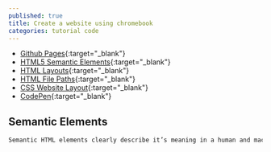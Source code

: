 ```yaml
---
published: true
title: Create a website using chromebook
categories: tutorial code
---
```

- [Github Pages](https://github.com/){:target="_blank"}
- [HTML5 Semantic Elements](https://www.w3schools.com/html/html5_semantic_elements.asp){:target="_blank"}
- [HTML Layouts](https://www.w3schools.com/html/html_layout.asp){:target="_blank"}
- [HTML File Paths](https://www.w3schools.com/html/html_filepaths.asp){:target="_blank"}
- [CSS Website Layout](https://www.w3schools.com/css/css_website_layout.asp){:target="_blank"}
- [CodePen](https://codepen.io/){:target="_blank"}

## Semantic Elements

```html
Semantic HTML elements clearly describe it’s meaning in a human and machine readable way. Elements such as <header>, <footer> and <article> are all considered semantic because they accurately describe the purpose of the element and the type of content that is inside them.
```